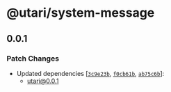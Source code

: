 # @utari/system-message

## 0.0.1

### Patch Changes

-   Updated dependencies [[`3c9e23b`](https://github.com/JacobLinCool/Unified-Teaching-Assistant-Reply-Interface/commit/3c9e23b8d155892f9d563657cf46a4a35ca8c9e6), [`f0cb61b`](https://github.com/JacobLinCool/Unified-Teaching-Assistant-Reply-Interface/commit/f0cb61b12f5d65ec1ae98504b15c904dae828869), [`ab75c6b`](https://github.com/JacobLinCool/Unified-Teaching-Assistant-Reply-Interface/commit/ab75c6b25cfc64efb1725ea76fac3bf1bc329014)]:
    -   utari@0.0.1
